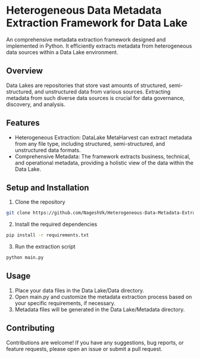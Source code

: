 # Heterogeneous Data Metadata Extraction Framework for Data Lake
An comprehensive metadata extraction framework designed and implemented in Python. It efficiently extracts metadata from heterogeneous data sources within a Data Lake environment.

## Overview
Data Lakes are repositories that store vast amounts of structured, semi-structured, and unstructured data from various sources. Extracting metadata from such diverse data sources is crucial for data governance, discovery, and analysis. 

## Features 
- Heterogeneous Extraction: DataLake MetaHarvest can extract metadata from any file type, including structured, semi-structured, and unstructured data formats.
- Comprehensive Metadata: The framework extracts business, technical, and operational metadata, providing a holistic view of the data within the Data Lake. 

## Setup and Installation
 1. Clone the repository
 ``` bash
 git clone https://github.com/NageshVk/Heterogeneous-Data-Metadata-Extraction-Framework-for-Data-Lake.git
```

2. Install the required dependencies
```bash
pip install -r requirements.txt
```

3. Run the extraction script
``` bash
python main.py
```

## Usage
1. Place your data files in the Data Lake/Data directory.
2. Open main.py and customize the metadata extraction process based on your specific requirements, if necessary.
3. Metadata files will be generated in the Data Lake/Metadata directory.

<!--- ### Example Usage
```python
import Heterogeneous_Data_Metadata_Extraction_Framework_for_Data_Lake as hdme

# Example code for metadata extraction
metadata = hdme.extract_metadata('data_file.csv')
print(metadata)
``` --->
## Contributing

Contributions are welcome! If you have any suggestions, bug reports, or feature requests, please open an issue or submit a pull request.


